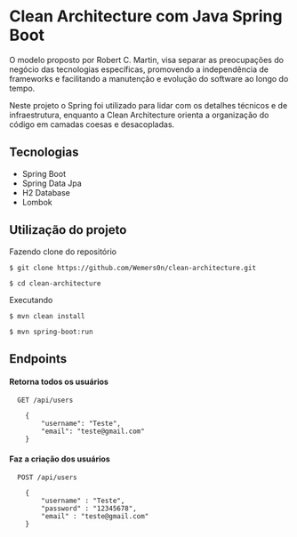 
# Clean Architecture com Java Spring Boot

O modelo proposto por Robert C. Martin, visa separar as preocupações do negócio das tecnologias específicas, promovendo a independência de frameworks e facilitando a manutenção e evolução do software ao longo do tempo.

Neste projeto o Spring foi utilizado para lidar com os detalhes técnicos e de infraestrutura, enquanto a Clean Architecture orienta a organização do código em camadas coesas e desacopladas.

## Tecnologias

- Spring Boot 
- Spring Data Jpa
- H2 Database
- Lombok

## Utilização do projeto

Fazendo clone do repositório

```
$ git clone https://github.com/Wemers0n/clean-architecture.git
```

```
$ cd clean-architecture
```

Executando
```
$ mvn clean install
```

```
$ mvn spring-boot:run
```
## Endpoints

#### Retorna todos os usuários

```http
  GET /api/users

  	{
		"username": "Teste",
		"email": "teste@gmail.com"
	}
```
#### Faz a criação dos usuários

```http
  POST /api/users

    {
        "username" : "Teste",
        "password" : "12345678",
        "email" : "teste@gmail.com"
    }
```

